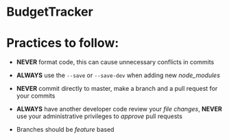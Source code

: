 # BudgetTracker

# Practices to follow:

- **NEVER** format code, this can cause unnecessary conflicts in commits

- **ALWAYS** use the `--save` or `--save-dev` when adding new *node_modules*

- **NEVER** commit directly to master, make a branch and a pull request for your commits

- **ALWAYS** have another developer code review your *file changes*, **NEVER** use your administrative privileges to *approve* pull requests

- Branches should be *feature* based